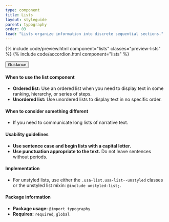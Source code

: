 ```yaml
---
type: component
title: Lists
layout: styleguide
parent: typography
order: 03
lead: "Lists organize information into discrete sequential sections."
---
```


<!-- Lists section begin -->

{% include code/preview.html component="lists" classes="preview-lists" %}
{% include code/accordion.html component="lists" %}
<div class="usa-accordion usa-accordion--bordered site-accordion-docs">
  <button class="usa-button-unstyled usa-accordion__button"
      aria-expanded="true" aria-controls="list-docs">
    Guidance
  </button>
  <div id="list-docs" class="usa-accordion__content site-component-usage">
    <h4>When to use the list component</h4>
    <ul class="usa-content-list">
      <li><strong>Ordered list:</strong> Use an ordered list when you need to display text in some ranking, hierarchy, or series of steps.</li>
      <li><strong>Unordered list:</strong> Use unordered lists to display text in no specific order.</li>
    </ul>
    <h4>When to consider something different</h4>
    <ul class="usa-content-list">
      <li>If you need to communicate long lists of narrative text.</li>
    </ul>
    <h4>Usability guidelines</h4>
    <ul class="usa-content-list">
      <li><strong>Use sentence case and begin lists with a capital letter.</strong></li>
      <li><strong>Use punctuation appropriate to the text.</strong> Do not leave sentences without periods.</li>
    </ul>
    <h4>Implementation</h4>
    <ul class="usa-content-list">
      <li>For unstyled lists, use either the <code>.usa-list.usa-list--unstyled</code> classes or the unstyled list mixin: <code>@include unstyled-list;</code>.</li>
    </ul>
    <h4 class="usa-heading">Package information</h4>
    <ul class="usa-content-list">
      <li>
        <strong>Package usage:</strong> <code>@import typography</code>
      </li>
      <li>
        <strong>Requires:</strong> <code>required</code>, <code>global</code>
      </li>
    </ul>
  </div>
</div>
